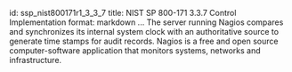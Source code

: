 id: ssp_nist800171r1_3_3_7
title: NIST SP 800-171 3.3.7 Control Implementation
format: markdown
...
The server running Nagios compares and synchronizes its internal system clock with an authoritative source to generate time stamps for audit records. Nagios is a free and open source computer-software application that monitors systems, networks and infrastructure.

